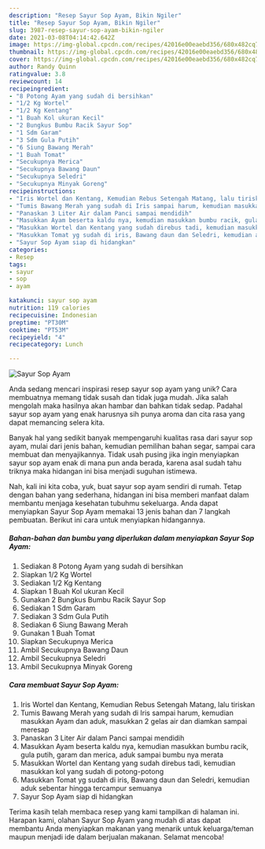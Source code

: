```yaml
---
description: "Resep Sayur Sop Ayam, Bikin Ngiler"
title: "Resep Sayur Sop Ayam, Bikin Ngiler"
slug: 3987-resep-sayur-sop-ayam-bikin-ngiler
date: 2021-03-08T04:14:42.642Z
image: https://img-global.cpcdn.com/recipes/42016e00eaebd356/680x482cq70/sayur-sop-ayam-foto-resep-utama.jpg
thumbnail: https://img-global.cpcdn.com/recipes/42016e00eaebd356/680x482cq70/sayur-sop-ayam-foto-resep-utama.jpg
cover: https://img-global.cpcdn.com/recipes/42016e00eaebd356/680x482cq70/sayur-sop-ayam-foto-resep-utama.jpg
author: Randy Quinn
ratingvalue: 3.8
reviewcount: 14
recipeingredient:
- "8 Potong Ayam yang sudah di bersihkan"
- "1/2 Kg Wortel"
- "1/2 Kg Kentang"
- "1 Buah Kol ukuran Kecil"
- "2 Bungkus Bumbu Racik Sayur Sop"
- "1 Sdm Garam"
- "3 Sdm Gula Putih"
- "6 Siung Bawang Merah"
- "1 Buah Tomat"
- "Secukupnya Merica"
- "Secukupnya Bawang Daun"
- "Secukupnya Seledri"
- "Secukupnya Minyak Goreng"
recipeinstructions:
- "Iris Wortel dan Kentang, Kemudian Rebus Setengah Matang, lalu tiriskan"
- "Tumis Bawang Merah yang sudah di Iris sampai harum, kemudian masukkan Ayam dan aduk, masukkan 2 gelas air dan diamkan sampai meresap"
- "Panaskan 3 Liter Air dalam Panci sampai mendidih"
- "Masukkan Ayam beserta kaldu nya, kemudian masukkan bumbu racik, gula putih, garam dan merica, aduk sampai bumbu nya merata"
- "Masukkan Wortel dan Kentang yang sudah direbus tadi, kemudian masukkan kol yang sudah di potong-potong"
- "Masukkan Tomat yg sudah di iris, Bawang daun dan Seledri, kemudian aduk sebentar hingga tercampur semuanya"
- "Sayur Sop Ayam siap di hidangkan"
categories:
- Resep
tags:
- sayur
- sop
- ayam

katakunci: sayur sop ayam 
nutrition: 119 calories
recipecuisine: Indonesian
preptime: "PT30M"
cooktime: "PT53M"
recipeyield: "4"
recipecategory: Lunch

---
```



![Sayur Sop Ayam](https://img-global.cpcdn.com/recipes/42016e00eaebd356/680x482cq70/sayur-sop-ayam-foto-resep-utama.jpg)

Anda sedang mencari inspirasi resep sayur sop ayam yang unik? Cara membuatnya memang tidak susah dan tidak juga mudah. Jika salah mengolah maka hasilnya akan hambar dan bahkan tidak sedap. Padahal sayur sop ayam yang enak harusnya sih punya aroma dan cita rasa yang dapat memancing selera kita.

Banyak hal yang sedikit banyak mempengaruhi kualitas rasa dari sayur sop ayam, mulai dari jenis bahan, kemudian pemilihan bahan segar, sampai cara membuat dan menyajikannya. Tidak usah pusing jika ingin menyiapkan sayur sop ayam enak di mana pun anda berada, karena asal sudah tahu triknya maka hidangan ini bisa menjadi suguhan istimewa.




Nah, kali ini kita coba, yuk, buat sayur sop ayam sendiri di rumah. Tetap dengan bahan yang sederhana, hidangan ini bisa memberi manfaat dalam membantu menjaga kesehatan tubuhmu sekeluarga. Anda dapat menyiapkan Sayur Sop Ayam memakai 13 jenis bahan dan 7 langkah pembuatan. Berikut ini cara untuk menyiapkan hidangannya.

<!--inarticleads1-->

##### Bahan-bahan dan bumbu yang diperlukan dalam menyiapkan Sayur Sop Ayam:

1. Sediakan 8 Potong Ayam yang sudah di bersihkan
1. Siapkan 1/2 Kg Wortel
1. Sediakan 1/2 Kg Kentang
1. Siapkan 1 Buah Kol ukuran Kecil
1. Gunakan 2 Bungkus Bumbu Racik Sayur Sop
1. Sediakan 1 Sdm Garam
1. Sediakan 3 Sdm Gula Putih
1. Sediakan 6 Siung Bawang Merah
1. Gunakan 1 Buah Tomat
1. Siapkan Secukupnya Merica
1. Ambil Secukupnya Bawang Daun
1. Ambil Secukupnya Seledri
1. Ambil Secukupnya Minyak Goreng




<!--inarticleads2-->

##### Cara membuat Sayur Sop Ayam:

1. Iris Wortel dan Kentang, Kemudian Rebus Setengah Matang, lalu tiriskan
1. Tumis Bawang Merah yang sudah di Iris sampai harum, kemudian masukkan Ayam dan aduk, masukkan 2 gelas air dan diamkan sampai meresap
1. Panaskan 3 Liter Air dalam Panci sampai mendidih
1. Masukkan Ayam beserta kaldu nya, kemudian masukkan bumbu racik, gula putih, garam dan merica, aduk sampai bumbu nya merata
1. Masukkan Wortel dan Kentang yang sudah direbus tadi, kemudian masukkan kol yang sudah di potong-potong
1. Masukkan Tomat yg sudah di iris, Bawang daun dan Seledri, kemudian aduk sebentar hingga tercampur semuanya
1. Sayur Sop Ayam siap di hidangkan




Terima kasih telah membaca resep yang kami tampilkan di halaman ini. Harapan kami, olahan Sayur Sop Ayam yang mudah di atas dapat membantu Anda menyiapkan makanan yang menarik untuk keluarga/teman maupun menjadi ide dalam berjualan makanan. Selamat mencoba!
